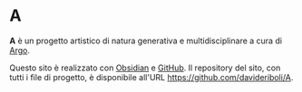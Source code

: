 # A

**A** è un progetto artistico di natura generativa e multidisciplinare a cura di [Argo](https://arg.ooo).

Questo sito è realizzato con [Obsidian](https://obsidian.md) e [GitHub](https://github.com). Il repository del sito, con tutti i file di progetto, è disponibile all'URL https://github.com/davideriboli/A.